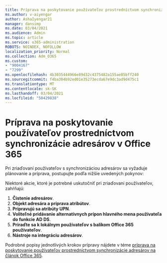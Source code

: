 ```yaml
---
title: Príprava na poskytovanie používateľov prostredníctvom synchronizácie adresárov v Office 365
ms.author: v-aiyengar
author: AshaIyengar21
manager: dansimp
ms.date: 03/04/2021
ms.audience: Admin
ms.topic: article
ms.service: o365-administration
ROBOTS: NOINDEX, NOFOLLOW
localization_priority: Normal
ms.collection: Adm_O365
ms.custom:
- "9004167"
- "7299"
ms.openlocfilehash: 4b3035444966e89d32c4375482a155ae85bff240
ms.sourcegitcommit: f4ba304b92ed01e35273ecda67e9dc3ad9d475c1
ms.translationtype: MT
ms.contentlocale: sk-SK
ms.lasthandoff: 03/04/2021
ms.locfileid: "50429838"
---
```

# <a name="prepare-to-provision-users-through-directory-synchronization-to-office-365"></a>Príprava na poskytovanie používateľov prostredníctvom synchronizácie adresárov v Office 365

Pri zriaďovaní používateľov s synchronizáciou adresárov sa vyžaduje plánovanie a príprava, postupujte podľa nižšie uvedených pokynov:

Niektoré akcie, ktoré je potrebné uskutočniť pri zriaďovaní používateľov, zahŕňajú:
1. **Čistenie adresárov**.
1. **Objekt adresára a príprava atribútov**.
1. **Pripravujú sa atribúty UPN**.
1. **Voliteľné pridávanie alternatívnych prípon hlavného mena používateľa do funkcie AD DS**.
1. **Priraďte sa k lokálnym používateľov s balíkom Office 365 používateľov**.
1. **Nástroje na integráciu adresárov**.

Podrobné popisy jednotlivých krokov prípravy nájdete v téme [príprava na poskytovanie používateľov prostredníctvom synchronizácie adresárov na článok Office 365](https://aka.ms/office365assistantprovisionuserstooffice365).